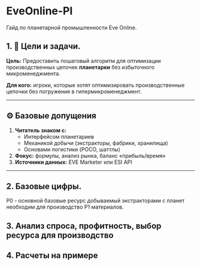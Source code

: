 # EveOnline-PI
Гайд по планетарной промышленности Eve Online.

## 1. 🎯 Цели и задачи.
**Цель:** Предоставить пошаговый алгоритм для оптимизации производственных цепочек **планетарки** без избыточного микроменеджмента.

**Для кого:** игроки, которые хотят оптимизировать производственные цепочки без погружения в гипермикроменеджмент.

---

## ⚙️ Базовые допущения
1. **Читатель знаком с:**  
   - Интерфейсом планетариев  
   - Механикой добычи (экстракторы, фабрики, хранилища)  
   - Основами логистики (POCO, шаттлы)  
2. **Фокус:** формулы, анализ рынка, баланс «прибыль/время»  
3. **Источники данных:** EVE Marketer или ESI API  

---



## 2. Базовые цифры.



P0 - основной базовые ресурс добываемый экстракторами с планет необходим для производство P1 материалов.


## 3. Анализ спроса, профитность, выбор ресурса для производство

## 4. Расчеты на примере


